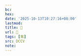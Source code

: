 ```yaml
---
bc:
hex:
date: '2025-10-13T10:27:16+08:00'
lastmod:
title: 􃌾
url: 􃌾
tags: [胔]
src: DCCV
note:
---
```


